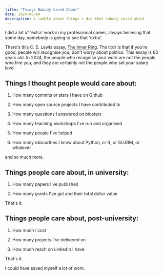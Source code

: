 ```yaml
---
title: "Things Nobody Cared About"
date: 2024-06-04
description: i ramble about things i did that nobody cared about
---
```


I did a lot of 'extra' work in my professional career, always believing that some day, somebody is going to see that 'extra'.

There's this C. S. Lewis essay, [The Inner Ring](https://www.lewissociety.org/innerring/). The tl;dr is that if you're good, people will recognise you, don't worry about politics. This essay is 80 years old. In 2024, the people who recognise your work are not the people who hire you, and they are certainly not the people who set your salary level.

## Things I thought people would care about:

1. How many commits or stars I have on Github

2. How many open source projects I have contributed to

3. How many questions I answered on biostars

4. How many teaching workshops I've run and organised

5. How many people I've helped

6. How many obscurities I know about Python, or R, or SLURM, or whatever

and so much more.

## Things people care about, in university:

1. How many papers I've published

2. How many grants I've got and their total dollar value

That's it.

## Things people care about, post-university:

1. How much I cost

2. How many projects I've delivered on

3. How much reach on LinkedIn I have

That's it.

I could have saved myself a lot of work.
